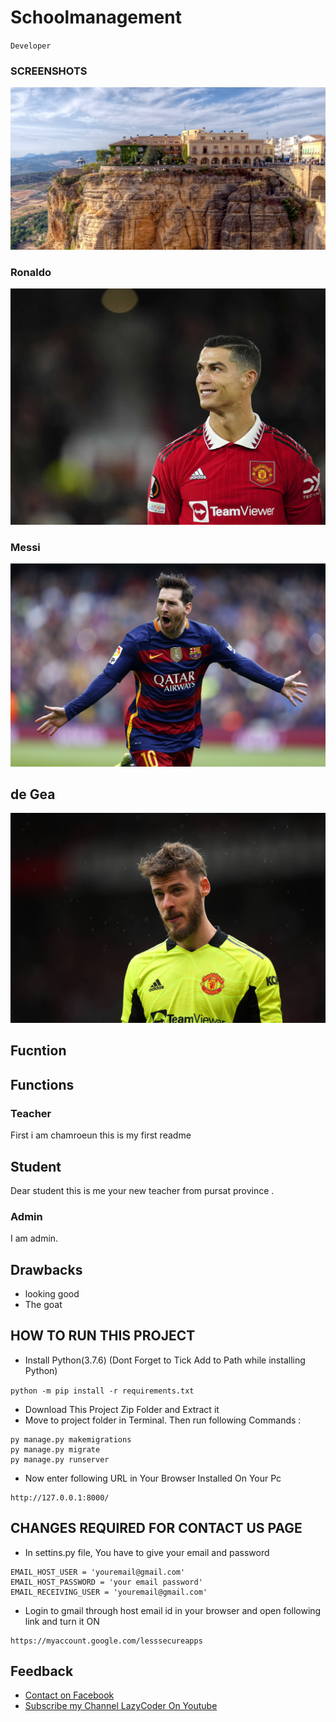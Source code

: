 # Schoolmanagement
`Developer`
### SCREENSHOTS
![picture](image.png)

### Ronaldo
![alt text](1.jpg)

### Messi
![Messi](2.jpg)

## de Gea
![de Gea](3.jpg)

## Fucntion

## Functions
### Teacher
First i am chamroeun this is my first readme

## Student
Dear student this is me your new teacher from pursat province .

### Admin
I am admin.


## Drawbacks
- looking good
- The goat

## HOW TO RUN THIS PROJECT
- Install Python(3.7.6) (Dont Forget to Tick Add to Path while installing Python)

``` python -m pip install -r requirements.txt ```


- Download This Project Zip Folder and Extract it
- Move to project folder in Terminal. Then run following Commands :
```
py manage.py makemigrations
py manage.py migrate
py manage.py runserver
```
- Now enter following URL in Your Browser Installed On Your Pc
```
http://127.0.0.1:8000/
```

## CHANGES REQUIRED FOR CONTACT US PAGE
- In settins.py file, You have to give your email and password
```
EMAIL_HOST_USER = 'youremail@gmail.com'
EMAIL_HOST_PASSWORD = 'your email password'
EMAIL_RECEIVING_USER = 'youremail@gmail.com'
```
- Login to gmail through host email id in your browser and open following link and turn it ON
```
https://myaccount.google.com/lesssecureapps
```


## Feedback
- [Contact on Facebook](#facebook)
- [Subscribe my Channel LazyCoder On Youtube](Youtube)